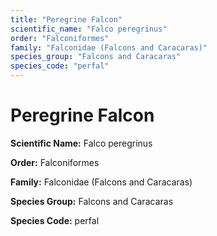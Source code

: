 ```yaml
---
title: "Peregrine Falcon"
scientific_name: "Falco peregrinus"
order: "Falconiformes"
family: "Falconidae (Falcons and Caracaras)"
species_group: "Falcons and Caracaras"
species_code: "perfal"
---
```


# Peregrine Falcon

**Scientific Name:** Falco peregrinus

**Order:** Falconiformes

**Family:** Falconidae (Falcons and Caracaras)

**Species Group:** Falcons and Caracaras

**Species Code:** perfal
